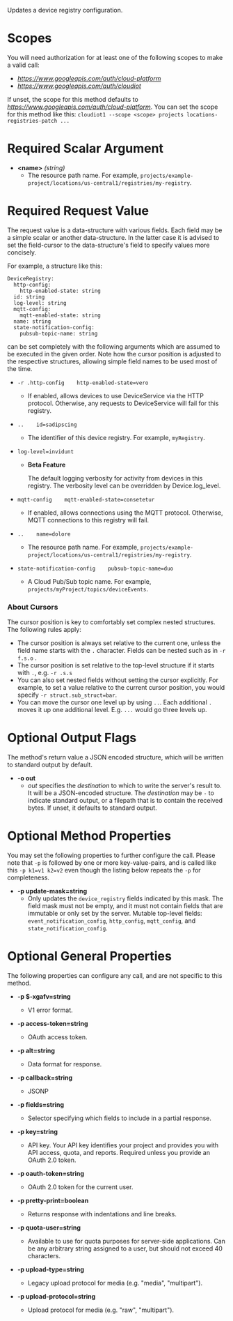 Updates a device registry configuration.
# Scopes

You will need authorization for at least one of the following scopes to make a valid call:

* *https://www.googleapis.com/auth/cloud-platform*
* *https://www.googleapis.com/auth/cloudiot*

If unset, the scope for this method defaults to *https://www.googleapis.com/auth/cloud-platform*.
You can set the scope for this method like this: `cloudiot1 --scope <scope> projects locations-registries-patch ...`
# Required Scalar Argument
* **&lt;name&gt;** *(string)*
    - The resource path name. For example,
        `projects/example-project/locations/us-central1/registries/my-registry`.
# Required Request Value

The request value is a data-structure with various fields. Each field may be a simple scalar or another data-structure.
In the latter case it is advised to set the field-cursor to the data-structure's field to specify values more concisely.

For example, a structure like this:
```
DeviceRegistry:
  http-config:
    http-enabled-state: string
  id: string
  log-level: string
  mqtt-config:
    mqtt-enabled-state: string
  name: string
  state-notification-config:
    pubsub-topic-name: string

```

can be set completely with the following arguments which are assumed to be executed in the given order. Note how the cursor position is adjusted to the respective structures, allowing simple field names to be used most of the time.

* `-r .http-config    http-enabled-state=vero`
    - If enabled, allows devices to use DeviceService via the HTTP protocol.
        Otherwise, any requests to DeviceService will fail for this registry.

* `..    id=sadipscing`
    - The identifier of this device registry. For example, `myRegistry`.
* `log-level=invidunt`
    - **Beta Feature**
        
        The default logging verbosity for activity from devices in this registry.
        The verbosity level can be overridden by Device.log_level.
* `mqtt-config    mqtt-enabled-state=consetetur`
    - If enabled, allows connections using the MQTT protocol. Otherwise, MQTT
        connections to this registry will fail.

* `..    name=dolore`
    - The resource path name. For example,
        `projects/example-project/locations/us-central1/registries/my-registry`.
* `state-notification-config    pubsub-topic-name=duo`
    - A Cloud Pub/Sub topic name. For example,
        `projects/myProject/topics/deviceEvents`.



### About Cursors

The cursor position is key to comfortably set complex nested structures. The following rules apply:

* The cursor position is always set relative to the current one, unless the field name starts with the `.` character. Fields can be nested such as in `-r f.s.o` .
* The cursor position is set relative to the top-level structure if it starts with `.`, e.g. `-r .s.s`
* You can also set nested fields without setting the cursor explicitly. For example, to set a value relative to the current cursor position, you would specify `-r struct.sub_struct=bar`.
* You can move the cursor one level up by using `..`. Each additional `.` moves it up one additional level. E.g. `...` would go three levels up.


# Optional Output Flags

The method's return value a JSON encoded structure, which will be written to standard output by default.

* **-o out**
    - *out* specifies the *destination* to which to write the server's result to.
      It will be a JSON-encoded structure.
      The *destination* may be `-` to indicate standard output, or a filepath that is to contain the received bytes.
      If unset, it defaults to standard output.
# Optional Method Properties

You may set the following properties to further configure the call. Please note that `-p` is followed by one 
or more key-value-pairs, and is called like this `-p k1=v1 k2=v2` even though the listing below repeats the
`-p` for completeness.

* **-p update-mask=string**
    - Only updates the `device_registry` fields indicated by this mask.
        The field mask must not be empty, and it must not contain fields that
        are immutable or only set by the server.
        Mutable top-level fields: `event_notification_config`, `http_config`,
        `mqtt_config`, and `state_notification_config`.

# Optional General Properties

The following properties can configure any call, and are not specific to this method.

* **-p $-xgafv=string**
    - V1 error format.

* **-p access-token=string**
    - OAuth access token.

* **-p alt=string**
    - Data format for response.

* **-p callback=string**
    - JSONP

* **-p fields=string**
    - Selector specifying which fields to include in a partial response.

* **-p key=string**
    - API key. Your API key identifies your project and provides you with API access, quota, and reports. Required unless you provide an OAuth 2.0 token.

* **-p oauth-token=string**
    - OAuth 2.0 token for the current user.

* **-p pretty-print=boolean**
    - Returns response with indentations and line breaks.

* **-p quota-user=string**
    - Available to use for quota purposes for server-side applications. Can be any arbitrary string assigned to a user, but should not exceed 40 characters.

* **-p upload-type=string**
    - Legacy upload protocol for media (e.g. &#34;media&#34;, &#34;multipart&#34;).

* **-p upload-protocol=string**
    - Upload protocol for media (e.g. &#34;raw&#34;, &#34;multipart&#34;).
